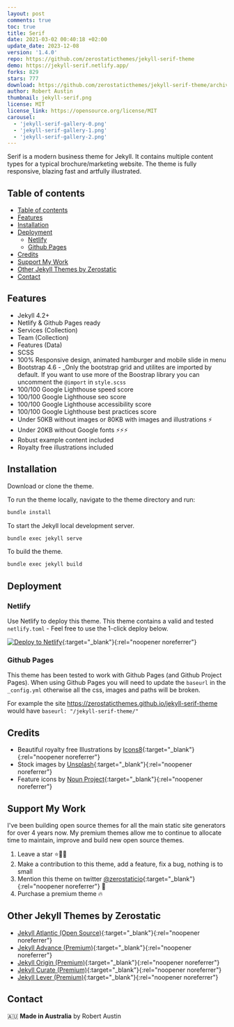 ```yaml
---
layout: post
comments: true
toc: true
title: Serif
date: 2021-03-02 00:40:18 +02:00
update_date: 2023-12-08
version: '1.4.0'
repo: https://github.com/zerostaticthemes/jekyll-serif-theme
demo: https://jekyll-serif.netlify.app/
forks: 829
stars: 777
download: https://github.com/zerostaticthemes/jekyll-serif-theme/archive/refs/tags/v1.4.zip
author: Robert Austin
thumbnail: jekyll-serif.png
license: MIT
license_link: https://opensource.org/license/MIT
carousel:
  - 'jekyll-serif-gallery-0.png'
  - 'jekyll-serif-gallery-1.png'
  - 'jekyll-serif-gallery-2.png'
---
```


Serif is a modern business theme for Jekyll. It contains multiple content types for a typical brochure/marketing website. The theme is fully responsive, blazing fast and artfully illustrated.

## Table of contents

- [Table of contents](#table-of-contents)
- [Features](#features)
- [Installation](#installation)
- [Deployment](#deployment)
  - [Netlify](#netlify)
  - [Github Pages](#github-pages)
- [Credits](#credits)
- [Support My Work](#support-my-work)
- [Other Jekyll Themes by Zerostatic](#other-jekyll-themes-by-zerostatic)
- [Contact](#contact)

## Features

- Jekyll 4.2+
- Netlify & Github Pages ready
- Services (Collection)
- Team (Collection)
- Features (Data)
- SCSS
- 100% Responsive design, animated hamburger and mobile slide in menu
- Bootstrap 4.6 - _Only the bootstrap grid and utilites are imported by default. If you want to use more of the Boostrap library you can uncomment the `@import` in `style.scss`
- 100/100 Google Lighthouse speed score
- 100/100 Google Lighthouse seo score
- 100/100 Google Lighthouse accessibility score
- 100/100 Google Lighthouse best practices score
- Under 50KB without images or 80KB with images and illustrations ⚡
- Under 20KB without Google fonts ⚡⚡⚡
- Robust example content included
- Royalty free illustrations included

## Installation

Download or clone the theme.

To run the theme locally, navigate to the theme directory and run:

```bash
bundle install
```

To start the Jekyll local development server.

```bash
bundle exec jekyll serve
```

To build the theme.

```bash
bundle exec jekyll build
```

## Deployment

### Netlify

Use Netlify to deploy this theme. This theme contains a valid and tested `netlify.toml` - Feel free to use the 1-click deploy below.

[![Deploy to Netlify](https://www.netlify.com/img/deploy/button.svg)](https://app.netlify.com/start/deploy?repository=https://github.com/zerostaticthemes/jekyll-serif-theme){:target="_blank"}{:rel="noopener noreferrer"}

### Github Pages

This theme has been tested to work with Github Pages (and Github Project Pages). When using Github Pages you will need to update the `baseurl` in the `_config.yml` otherwise all the css, images and paths will be broken.

For example the site https://zerostaticthemes.github.io/jekyll-serif-theme would have `baseurl: "/jekyll-serif-theme/"`

## Credits

- Beautiful royalty free Illustrations by [Icons8](https://icons8.com/illustrations/style--pixeltrue){:target="_blank"}{:rel="noopener noreferrer"}
- Stock images by [Unsplash](https://unsplash.com/){:target="_blank"}{:rel="noopener noreferrer"}
- Feature icons by [Noun Project](https://thenounproject.com/){:target="_blank"}{:rel="noopener noreferrer"}

## Support My Work

I've been building open source themes for all the main static site generators for over 4 years now. My premium themes allow me to continue to allocate time to maintain, improve and build new open source themes.

1. Leave a star ⭐🙏🏻
2. Make a contribution to this theme, add a feature, fix a bug, nothing is to small
3. Mention this theme on twitter [@zerostaticio](https://twitter.com/zerostaticio){:target="_blank"}{:rel="noopener noreferrer"} 📢
4. Purchase a premium theme 🔥

## Other Jekyll Themes by Zerostatic

- [Jekyll Atlantic (Open Source)](https://www.zerostatic.io/theme/jekyll-atlantic/){:target="_blank"}{:rel="noopener noreferrer"}
- [Jekyll Advance (Premium)](https://www.zerostatic.io/theme/jekyll-advance/){:target="_blank"}{:rel="noopener noreferrer"}
- [Jekyll Origin (Premium)](https://www.zerostatic.io/theme/jekyll-origin/){:target="_blank"}{:rel="noopener noreferrer"}
- [Jekyll Curate (Premium)](https://www.zerostatic.io/theme/jekyll-curate/){:target="_blank"}{:rel="noopener noreferrer"}
- [Jekyll Lever (Premium)](https://www.zerostatic.io/theme/jekyll-lever/){:target="_blank"}{:rel="noopener noreferrer"}

## Contact

🇦🇺 **Made in Australia** by Robert Austin
